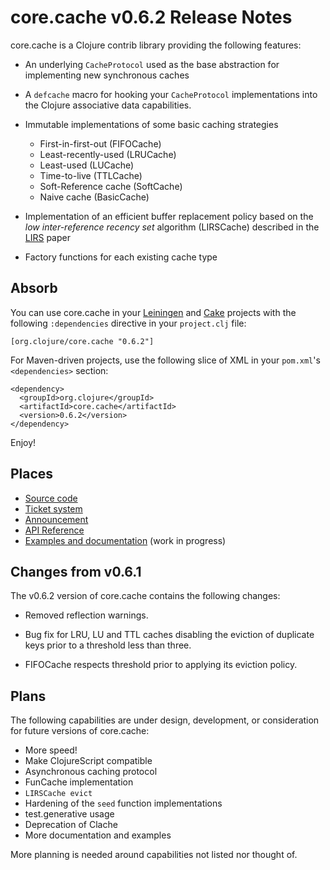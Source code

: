 core.cache v0.6.2 Release Notes
===============================

core.cache is a Clojure contrib library providing the following features:

* An underlying `CacheProtocol` used as the base abstraction for implementing new synchronous caches

* A `defcache` macro for hooking your `CacheProtocol` implementations into the Clojure associative data capabilities.

* Immutable implementations of some basic caching strategies
  - First-in-first-out (FIFOCache)
  - Least-recently-used (LRUCache)
  - Least-used (LUCache)
  - Time-to-live (TTLCache)
  - Soft-Reference cache (SoftCache)
  - Naive cache (BasicCache)

* Implementation of an efficient buffer replacement policy based on the *low inter-reference recency set* algorithm (LIRSCache) described in the [LIRS](http://citeseer.ist.psu.edu/viewdoc/summary?doi=10.1.1.116.2184) paper

* Factory functions for each existing cache type

Absorb
------

You can use core.cache in your [Leiningen](https://github.com/technomancy/leiningen) and [Cake](https://github.com/flatland/cake) projects with the following `:dependencies` directive in your `project.clj` file:

    [org.clojure/core.cache "0.6.2"]

For Maven-driven projects, use the following slice of XML in your `pom.xml`'s `<dependencies>` section:

    <dependency>
	  <groupId>org.clojure</groupId>
	  <artifactId>core.cache</artifactId>
	  <version>0.6.2</version>
	</dependency>

Enjoy!


Places
------

* [Source code](https://github.com/clojure/core.cache)
* [Ticket system](http://clojure.atlassian.net/browse/CCACHE)
* [Announcement](http://groups.google.com/group/clojure/browse_frm/thread/69d08572ab265dc7)
* [API Reference](https://clojure.github.com/core.cache)
* [Examples and documentation](https://github.com/clojure/core.cache/wiki) (work in progress)

Changes from v0.6.1
-------------------

The v0.6.2 version of core.cache contains the following changes:

* Removed reflection warnings.

* Bug fix for LRU, LU and TTL caches disabling the eviction of duplicate keys prior to a threshold less than three.

* FIFOCache respects threshold prior to applying its eviction policy.

Plans
-----

The following capabilities are under design, development, or consideration for future versions of core.cache:

* More speed!
* Make ClojureScript compatible
* Asynchronous caching protocol
* FunCache implementation
* `LIRSCache evict`
* Hardening of the `seed` function implementations
* test.generative usage
* Deprecation of Clache
* More documentation and examples

More planning is needed around capabilities not listed nor thought of.